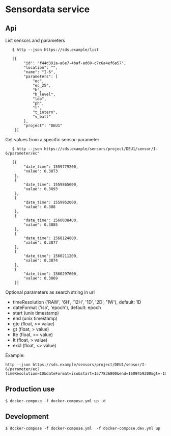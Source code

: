 # Sensordata service

## Api 

List sensors and parameters

```
   $ http --json https://sds.example/list

   [{
        "id": "f44d391a-a6e7-4baf-ad60-c7c6a4ef6a57",
        "location": "",
        "name": "I-6",
        "parameters": [
            "ec",
            "ec_25",
            "h",
            "h_level",
            "ldo",
            "ph",
            "t",
            "t_intern",
            "v_batt"
        ],
        "project": "DEU1"
    }]
```

Get values from a specific sensor-parameter

```
   $ http --json https://sds.example/sensors/project/DEU1/sensor/I-6/parameter/ec"

   [{
        "date_time": 1559779200,
        "value": 0.3873
    },
    {
        "date_time": 1559865600,
        "value": 0.3893
    },
    {
        "date_time": 1559952000,
        "value": 0.388
    },
    {
        "date_time": 1560038400,
        "value": 0.3885
    },
    {
        "date_time": 1560124800,
        "value": 0.3877
    },
    {
        "date_time": 1560211200,
        "value": 0.3874
    },
    {
        "date_time": 1560297600,
        "value": 0.3869
    }]
```

Optional parameters as search string in url

* timeResolution ('RAW', '6H', '12H', '1D', '2D', '1W'), default: 1D
* dateFormat ('iso', 'epoch'), default: epoch
* start (unix timestamp)
* end (unix timestamp)
* gte (float, >= value)
* gt (float, > value)
* lte (float, <= value)
* lt (float, > value)
* excl (float, <> value)

Example:

```
http --json https://sds.example/sensors/project/DEU1/sensor/I-6/parameter/ec?timeResolution=1D&dateFormat=iso&start=1577836800&end=1609459200&gt=-100.0&excl=0
```

## Production use

```
$ docker-compose -f docker-compose.yml up -d
```


## Development

```
$ docker-compose -f docker-compose.yml  -f docker-compose.dev.yml up
```